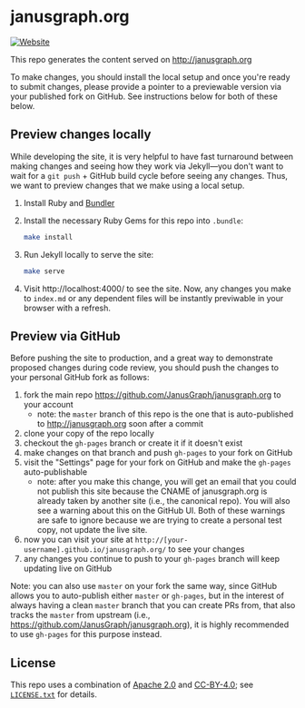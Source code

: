 # janusgraph.org

[![Website][website-shield]][website-link]

[website-shield]: https://img.shields.io/website-up-down-green-red/http/janusgraph.org.svg?label=janusgraph.org
[website-link]: http://janusgraph.org

This repo generates the content served on http://janusgraph.org

To make changes, you should install the local setup and once you're ready to
submit changes, please provide a pointer to a previewable version via your
published fork on GitHub. See instructions below for both of these below.

## Preview changes locally

While developing the site, it is very helpful to have fast turnaround between
making changes and seeing how they work via Jekyll—you don't want to wait for a
`git push` + GitHub build cycle before seeing any changes. Thus, we want to
preview changes that we make using a local setup.

1. Install Ruby and [Bundler](http://bundler.io)

1. Install the necessary Ruby Gems for this repo into `.bundle`:

   ```bash
   make install
   ```

1. Run Jekyll locally to serve the site:

   ```bash
   make serve
   ```

1. Visit http://localhost:4000/ to see the site. Now, any changes you make to
   `index.md` or any dependent files will be instantly previwable in your browser
   with a refresh.

## Preview via GitHub

Before pushing the site to production, and a great way to demonstrate proposed
changes during code review, you should push the changes to your personal GitHub
fork as follows:

1. fork the main repo https://github.com/JanusGraph/janusgraph.org to your
   account
   * note: the `master` branch of this repo is the one that is auto-published to
     http://janusgraph.org soon after a commit
1. clone your copy of the repo locally
1. checkout the `gh-pages` branch or create it if it doesn't exist
1. make changes on that branch and push `gh-pages` to your fork on GitHub
1. visit the "Settings" page for your fork on GitHub and make the `gh-pages`
   auto-publishable
   * note: after you make this change, you will get an email that you could not
     publish this site because the CNAME of janusgraph.org is already taken by
     another site (i.e., the canonical repo). You will also see a warning about
     this on the GitHub UI. Both of these warnings are safe to ignore because we
     are trying to create a personal test copy, not update the live site.
1. now you can visit your site at
   `http://[your-username].github.io/janusgraph.org/` to see your changes
1. any changes you continue to push to your `gh-pages` branch will keep updating
   live on GitHub

Note: you can also use `master` on your fork the same way, since GitHub allows
you to auto-publish either `master` or `gh-pages`, but in the interest of always
having a clean `master` branch that you can create PRs from, that also tracks
the `master` from upstream (i.e., https://github.com/JanusGraph/janusgraph.org),
it is highly recommended to use `gh-pages` for this purpose instead.

## License

This repo uses a combination of [Apache 2.0](APACHE-2.0.txt) and
[CC-BY-4.0](CC-BY-4.0.txt); see [`LICENSE.txt`](LICENSE.txt) for details.
